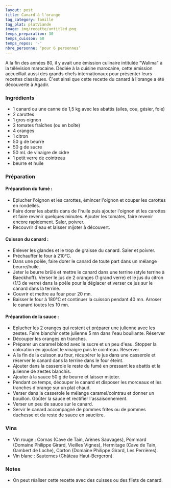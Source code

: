 ```yaml
---
layout: post
title: Canard à l'orange
tag_category: famille
tag_plat: platViande
image: img/recette/untitled.png
temps_preparation: 30
temps_cuisson: 60
temps_repos: '-'
nbre_personne: ‘pour 6 personnes’
---
```

A la fin des années 80, il y avait une émission culinaire intitulée "Walima" à la télévision marocaine. Dédiée à la cuisine marocaine, cette émission accueillait aussi des grands chefs internationaux pour présenter leurs recettes classiques. C'est ainsi que cette recette du canard à l'orange a été découverte à Agadir.  

### Ingrédients
* 1 canard ou une canne de 1,5 kg avec les abattis (ailes, cou, gésier, foie)
* 2 carottes
* 1 gros oignon
* 2 tomates fraîches (ou en boîte)
* 4 oranges
* 1 citron
* 50 g de beurre
* 50 g de sucre
* 50 mL de vinaigre de cidre
* 1 petit verre de cointreau
* beurre et huile

### Préparation
#### Préparation du fumé :
* Eplucher l'oignon et les carottes, émincer l'oignon et couper les carottes en rondelles.
* Faire dorer les abattis dans de l'huile puis ajouter l'oignon et les carottes et faire revenir quelques minutes. Ajouter les tomates, faire revenir encore rapidement. Saler, poivrer.
* Recouvrir d'eau et laisser mijoter à découvert.

#### Cuisson du canard :
* Enlever les glandes et le trop de graisse du canard. Saler et poivrer.
* Préchauffer le four à 210°C.
* Dans une poêle, faire dorer le canard de toute part dans un mélange beurre/huile.
* Jeter le beurre brûlé et mettre le canard dans une terrine (style terrine à Baeckhoff). Verser le jus de 2 oranges (1 grand verre) et le jus du citron (1/3 de verre) dans la poêle pour la déglacer et verser ce jus sur le canard dans la terrine.
* Couvrir et mettre au four pour 20 mn.
* Baisser le four à 180°C et continuer la cuisson pendant 40 mn. Arroser le canard toutes les 10 mn.      

#### Préparation de la sauce :
* Eplucher les 2 oranges qui restent et préparer une julienne avec les zestes. Faire blanchir cette julienne 5 mn dans l'eau bouillante. Réserver
* Découper les oranges en tranches.
* Préparer un caramel blond avec le sucre et un peu d'eau. Stopper la coloration en ajoutant le vinaigre puis le cointreau. Réserver
* A la fin de la cuisson au four, récupérer le jus dans une casserole et réserver le canard dans la terrine dans le four éteint.
* Ajouter dans la casserole le reste du fumé en pressant les abattis et la julienne de zestes blanchis.
* Ajouter à la sauce 50 g de beurre et laisser mijoter.
* Pendant ce temps, découper le canard et disposer les morceaux et les tranches d'orange sur un plat chaud.
* Verser dans la casserole le mélange caramel/cointrau et donner un bouillon. Goûter la sauce et rectifier l'assaisonnement.
* Verser un peu de sauce sur le canard.
* Servir le canard accompagné de pommes frites ou de pommes duchesse et du reste de sauce en saucière.

### Vins
* Vin rouge : Cornas (Cave de Tain, Arènes Sauvages), Pommard (Domaine Philippe Girard, Vieilles Vignes), Hermitage (Cave de Tain, Gambert de Loche), Corton	(Domaine Philippe Girard, Les Perrières).
* Vin blanc : Sauternes (Château Haut-Bergeron).


### Notes
* On peut réaliser cette recette avec des cuisses ou des filets de canard.
